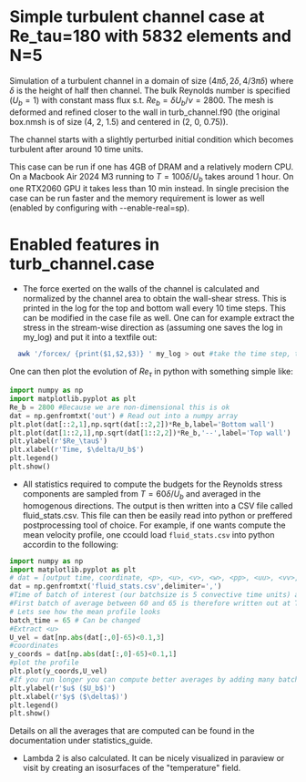 # Simple turbulent channel case at Re_tau=180 with 5832 elements and N=5 
Simulation of a turbulent channel in a domain of size $(4\pi\delta,2\delta,4/3\pi\delta)$  where $\delta$ is the height of half then channel. The bulk Reynolds number is specified ($U_b=1$) with constant mass flux s.t. $Re_b=\delta U_b/\nu=2800$. The mesh is deformed and refined closer to the wall in turb_channel.f90 (the original box.nmsh is of size (4, 2, 1.5) and centered in (2, 0, 0.75)).

The channel starts with a slightly perturbed initial condition which becomes turbulent after around 10 time units. 

This case can be run if one has 4GB of DRAM and a relatively modern CPU. On a Macbook Air 2024 M3 running to $T=100\delta/U_b$ takes around 1 hour. On one RTX2060 GPU it takes less than 10 min instead. In single precision the case can be run faster and the memory requirement is lower as well (enabled by configuring with --enable-real=sp).

# Enabled features in turb_channel.case 

- The force exerted on the walls of the channel is calculated and normalized by the channel area to obtain the wall-shear stress. This is printed in the log for the top and bottom wall every 10 time steps. This can be modified in the case file as well. One can for example extract the stress in the stream-wise direction as (assuming one saves the log in my_log) and put it into a textfile out:
```bash
  awk '/forcex/ {print($1,$2,$3)} ' my_log > out #take the time step, time and stress and put into out
```
One can then plot the evolution of $Re_\tau$ in python with something simple like:
```python
import numpy as np
import matplotlib.pyplot as plt
Re_b = 2800 #Because we are non-dimensional this is ok
dat = np.genfromtxt('out') # Read out into a numpy array
plt.plot(dat[::2,1],np.sqrt(dat[::2,2])*Re_b,label='Bottom wall') 
plt.plot(dat[1::2,1],np.sqrt(dat[1::2,2])*Re_b,'--',label='Top wall') 
plt.ylabel(r'$Re_\tau$')
plt.xlabel(r'Time, $\delta/U_b$')
plt.legend()
plt.show()
```

- All statistics required to compute the budgets for the Reynolds stress components are sampled from $T=60\delta/U_b$ and averaged in the homogenous directions. The output is then written into a CSV file called fluid_stats.csv. This file can then be easily read into python or preffered postprocessing tool of choice. For example, if one wants compute the mean velocity profile, one ccould load `fluid_stats.csv` into python accordin to the following:

```python
import numpy as np
import matplotlib.pyplot as plt
# dat = [output time, coordinate, <p>, <u>, <v>, <w>, <pp>, <uu>, <vv>, <ww>, <uv>, <uw>,... 
dat = np.genfromtxt('fluid_stats.csv',delimiter=',')
#Time of batch of interest (our batchsize is 5 convective time units) and sampling started at 60
#First batch of average between 60 and 65 is therefore written out at T=65 (OBSERVE you need to have run beyond T=65)
# Lets see how the mean profile looks
batch_time = 65 # Can be changed 
#Extract <u>
U_vel = dat[np.abs(dat[:,0]-65)<0.1,3]
#coordinates
y_coords = dat[np.abs(dat[:,0]-65)<0.1,1]
#plot the profile
plt.plot(y_coords,U_vel)
#If you run longer you can compute better averages by adding many batches together, for somewhat converged statistics you will need at least 100 time units.
plt.ylabel(r'$u$ ($U_b$)')
plt.xlabel(r'$y$ ($\delta$)')
plt.legend()
plt.show()
```
Details on all the averages that are computed can be found in the documentation under statistics_guide.

- Lambda 2 is also calculated. It can be nicely visualized in paraview or visit by creating an isosurfaces of the "temperature" field.


